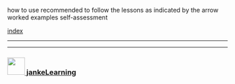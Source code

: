 
how to use
	recommended to follow the lessons as indicated by the arrow
	worked examples
	self-assessment




[index](./readme.md)


---
---
### [<img src="https://github.com/jankeLearning/diagrams/blob/master/JL_clean.png" width="40" height="40" target="_blank" />  jankeLearning](https://github.com/jankeLearning)